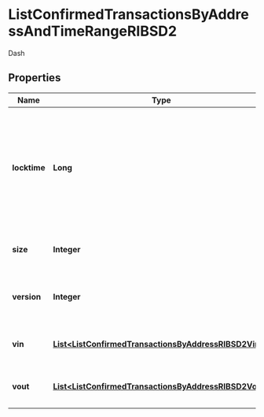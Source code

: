 

# ListConfirmedTransactionsByAddressAndTimeRangeRIBSD2

Dash

## Properties

| Name | Type | Description | Notes |
|------------ | ------------- | ------------- | -------------|
|**locktime** | **Long** | Represents the locktime on the transaction on the specific blockchain, i.e. the blockheight at which the transaction is valid. |  |
|**size** | **Integer** | Represents the total size of this transaction. |  |
|**version** | **Integer** | Represents the transaction&#39;s version number. |  |
|**vin** | [**List&lt;ListConfirmedTransactionsByAddressRIBSD2Vin&gt;**](ListConfirmedTransactionsByAddressRIBSD2Vin.md) | Represents the transaction inputs. |  |
|**vout** | [**List&lt;ListConfirmedTransactionsByAddressRIBSD2Vout&gt;**](ListConfirmedTransactionsByAddressRIBSD2Vout.md) | Represents the transaction outputs. |  |



